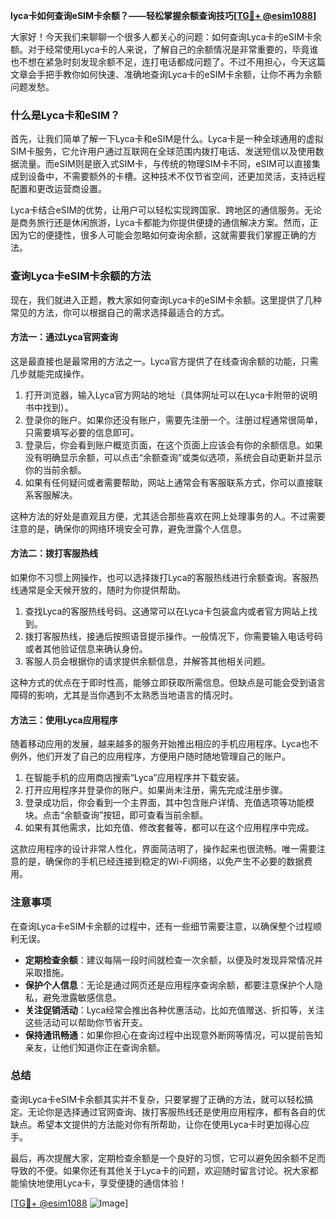 **lyca卡如何查询eSIM卡余额？——轻松掌握余额查询技巧[[TG💪+ @esim1088](https://t.me/s/esim1088)]**

大家好！今天我们来聊聊一个很多人都关心的问题：如何查询Lyca卡的eSIM卡余额。对于经常使用Lyca卡的人来说，了解自己的余额情况是非常重要的，毕竟谁也不想在紧急时刻发现余额不足，连打电话都成问题了。不过不用担心，今天这篇文章会手把手教你如何快速、准确地查询Lyca卡的eSIM卡余额，让你不再为余额问题发愁。

### 什么是Lyca卡和eSIM？

首先，让我们简单了解一下Lyca卡和eSIM是什么。Lyca卡是一种全球通用的虚拟SIM卡服务，它允许用户通过互联网在全球范围内拨打电话、发送短信以及使用数据流量。而eSIM则是嵌入式SIM卡，与传统的物理SIM卡不同，eSIM可以直接集成到设备中，不需要额外的卡槽。这种技术不仅节省空间，还更加灵活，支持远程配置和更改运营商设置。

Lyca卡结合eSIM的优势，让用户可以轻松实现跨国家、跨地区的通信服务。无论是商务旅行还是休闲旅游，Lyca卡都能为你提供便捷的通信解决方案。然而，正因为它的便捷性，很多人可能会忽略如何查询余额，这就需要我们掌握正确的方法。

### 查询Lyca卡eSIM卡余额的方法

现在，我们就进入正题，教大家如何查询Lyca卡的eSIM卡余额。这里提供了几种常见的方法，你可以根据自己的需求选择最适合的方式。

#### 方法一：通过Lyca官网查询

这是最直接也是最常用的方法之一。Lyca官方提供了在线查询余额的功能，只需几步就能完成操作。

1. 打开浏览器，输入Lyca官方网站的地址（具体网址可以在Lyca卡附带的说明书中找到）。
2. 登录你的账户。如果你还没有账户，需要先注册一个。注册过程通常很简单，只需要填写必要的信息即可。
3. 登录后，你会看到账户概览页面，在这个页面上应该会有你的余额信息。如果没有明确显示余额，可以点击“余额查询”或类似选项，系统会自动更新并显示你的当前余额。
4. 如果有任何疑问或者需要帮助，网站上通常会有客服联系方式，你可以直接联系客服解决。

这种方法的好处是直观且方便，尤其适合那些喜欢在网上处理事务的人。不过需要注意的是，确保你的网络环境安全可靠，避免泄露个人信息。

#### 方法二：拨打客服热线

如果你不习惯上网操作，也可以选择拨打Lyca的客服热线进行余额查询。客服热线通常是全天候开放的，随时为你提供帮助。

1. 查找Lyca的客服热线号码。这通常可以在Lyca卡包装盒内或者官方网站上找到。
2. 拨打客服热线，接通后按照语音提示操作。一般情况下，你需要输入电话号码或者其他验证信息来确认身份。
3. 客服人员会根据你的请求提供余额信息，并解答其他相关问题。

这种方式的优点在于即时性高，能够立即获取所需信息。但缺点是可能会受到语言障碍的影响，尤其是当你遇到不太熟悉当地语言的情况时。

#### 方法三：使用Lyca应用程序

随着移动应用的发展，越来越多的服务开始推出相应的手机应用程序。Lyca也不例外，他们开发了自己的应用程序，方便用户随时随地管理自己的账户。

1. 在智能手机的应用商店搜索“Lyca”应用程序并下载安装。
2. 打开应用程序并登录你的账户。如果尚未注册，需先完成注册步骤。
3. 登录成功后，你会看到一个主界面，其中包含账户详情、充值选项等功能模块。点击“余额查询”按钮，即可查看当前余额。
4. 如果有其他需求，比如充值、修改套餐等，都可以在这个应用程序中完成。

这款应用程序的设计非常人性化，界面简洁明了，操作起来也很流畅。唯一需要注意的是，确保你的手机已经连接到稳定的Wi-Fi网络，以免产生不必要的数据费用。

### 注意事项

在查询Lyca卡eSIM卡余额的过程中，还有一些细节需要注意，以确保整个过程顺利无误。

- **定期检查余额**：建议每隔一段时间就检查一次余额，以便及时发现异常情况并采取措施。
- **保护个人信息**：无论是通过网页还是应用程序查询余额，都要注意保护个人隐私，避免泄露敏感信息。
- **关注促销活动**：Lyca经常会推出各种优惠活动，比如充值赠送、折扣等，关注这些活动可以帮助你节省开支。
- **保持通讯畅通**：如果你担心在查询过程中出现意外断网等情况，可以提前告知亲友，让他们知道你正在查询余额。

### 总结

查询Lyca卡eSIM卡余额其实并不复杂，只要掌握了正确的方法，就可以轻松搞定。无论你是选择通过官网查询、拨打客服热线还是使用应用程序，都有各自的优缺点。希望本文提供的方法能对你有所帮助，让你在使用Lyca卡时更加得心应手。

最后，再次提醒大家，定期检查余额是一个良好的习惯，它可以避免因余额不足而导致的不便。如果你还有其他关于Lyca卡的问题，欢迎随时留言讨论。祝大家都能愉快地使用Lyca卡，享受便捷的通信体验！

[[TG💪+ @esim1088](https://t.me/s/esim1088) ![Image](https://i.postimg.cc/4NQfJmqS/Snipaste-2025-05-13-00-14-12.png)]